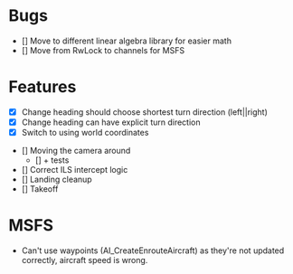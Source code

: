 # Bugs

- [] Move to different linear algebra library for easier math
- [] Move from RwLock to channels for MSFS

# Features
- [x] Change heading should choose shortest turn direction (left||right)
- [x] Change heading can have explicit turn direction
- [x] Switch to using world coordinates
- [] Moving the camera around
    - [] + tests
- [] Correct ILS intercept logic
- [] Landing cleanup
- [] Takeoff

# MSFS
- Can't use waypoints (AI_CreateEnrouteAircraft) as they're not updated correctly, aircraft speed is wrong.